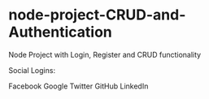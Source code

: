 # node-project-CRUD-and-Authentication
Node Project with Login, Register and CRUD functionality

Social Logins:

Facebook
Google
Twitter
GitHub
LinkedIn

